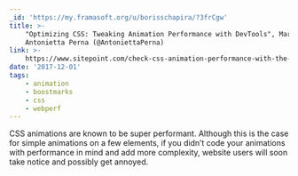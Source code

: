 ```yaml
---
_id: 'https://my.framasoft.org/u/borisschapira/?3frCgw'
title: >-
    "Optimizing CSS: Tweaking Animation Performance with DevTools", Maria
    Antonietta Perna (@AntoniettaPerna)
link: >-
    https://www.sitepoint.com/check-css-animation-performance-with-the-browsers-dev-tools/
date: '2017-12-01'
tags:
    - animation
    - boostmarks
    - css
    - webperf
---
```


<div class="markdown"><p>CSS animations are known to be super performant. Although this is the case for simple animations on a few elements, if you didn’t code your animations with performance in mind and add more complexity, website users will soon take notice and possibly get annoyed.
</p></div>
